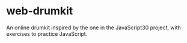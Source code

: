 # web-drumkit
 An online drumkit inspired by the one in the JavaScript30 project, with exercises to practice JavaScript.
